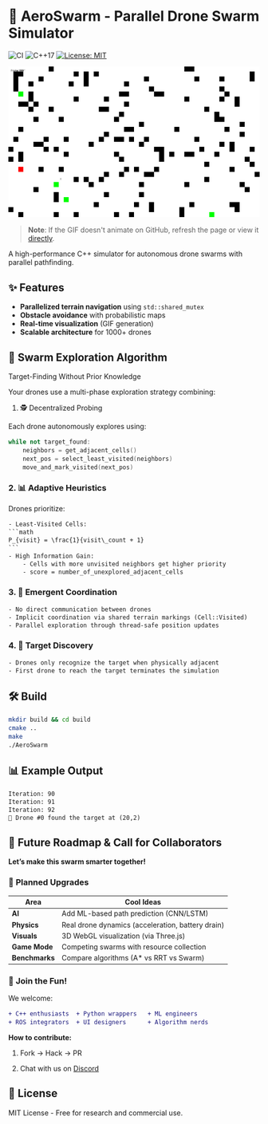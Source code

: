 # 🚀 AeroSwarm - Parallel Drone Swarm Simulator

![CI](https://github.com/YOUR_USERNAME/AeroSwarm/actions/workflows/ci.yml/badge.svg)
![C++17](https://img.shields.io/badge/C%2B%2B-17-blue.svg)
[![License: MIT](https://img.shields.io/badge/License-MIT-yellow.svg)](LICENSE)


![Demo GIF](docs/drone_sim.gif)  <!-- Your generated GIF here -->

> **Note**: If the GIF doesn't animate on GitHub, refresh the page or view it [directly](docs/simulation.gif).

A high-performance C++ simulator for autonomous drone swarms with parallel pathfinding.




## ✨ Features
- **Parallelized terrain navigation** using `std::shared_mutex`
- **Obstacle avoidance** with probabilistic maps
- **Real-time visualization** (GIF generation)
- **Scalable architecture** for 1000+ drones


## 🧠 Swarm Exploration Algorithm

Target-Finding Without Prior Knowledge

Your drones use a multi-phase exploration strategy combining:

1. 🕵️ Decentralized Probing

Each drone autonomously explores using:

```c++
while not target_found:
    neighbors = get_adjacent_cells()
    next_pos = select_least_visited(neighbors)
    move_and_mark_visited(next_pos)
```
### 2. 📊 Adaptive Heuristics

Drones prioritize:

    - Least-Visited Cells:
    ```math
    P_{visit} = \frac{1}{visit\_count + 1}
    ```
    - High Information Gain:
        - Cells with more unvisited neighbors get higher priority
        - score = number_of_unexplored_adjacent_cells

### 3. 🔀 Emergent Coordination
    - No direct communication between drones
    - Implicit coordination via shared terrain markings (Cell::Visited)
    - Parallel exploration through thread-safe position updates

### 4. 🎯 Target Discovery

    - Drones only recognize the target when physically adjacent
    - First drone to reach the target terminates the simulation

## 🛠️ Build
```bash
mkdir build && cd build
cmake ..
make
./AeroSwarm 
``` 

## 📊 Example Output
```
Iteration: 90
Iteration: 91
Iteration: 92
🎯 Drone #0 found the target at (20,2)
```


## 🚀 **Future Roadmap & Call for Collaborators**  
**Let’s make this swarm smarter together!**  

### 🔮 **Planned Upgrades**  
| Area           | Cool Ideas                                                                 |
|----------------|---------------------------------------------------------------------------|
| **AI**         | Add ML-based path prediction (CNN/LSTM)                                   |
| **Physics**    | Real drone dynamics (acceleration, battery drain)                         |
| **Visuals**    | 3D WebGL visualization (via Three.js)                                    |
| **Game Mode**  | Competing swarms with resource collection                                |
| **Benchmarks** | Compare algorithms (A* vs RRT vs Swarm)                                  |

### 🤝 **Join the Fun!**  
We welcome:  
```diff
+ C++ enthusiasts  + Python wrappers   + ML engineers  
+ ROS integrators  + UI designers      + Algorithm nerds
```

**How to contribute:**  
1. Fork → Hack → PR  
<!--- 2. Claim an issue from our [Good First Issues](link-to-issues)  --->
2. Chat with us on [Discord](https://discord.gg/GsWAKpm2)  


## 📜 License

MIT License - Free for research and commercial use.





